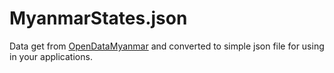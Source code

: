 # MyanmarStates.json

Data get from [OpenDataMyanmar](https://opendevelopmentmyanmar.net/dataset?id=state-region-and-township-boundaries) and converted to simple json file for using in your applications.
